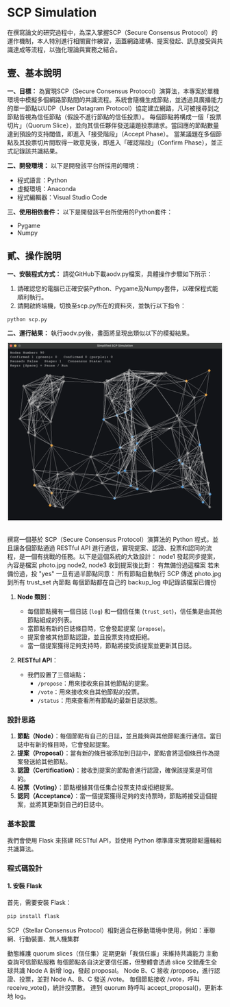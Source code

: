 # SCP Simulation

在撰寫論文的研究過程中，為深入掌握SCP（Secure Consensus Protocol）的運作機制，本人特別進行相關實作練習，涵蓋網路建構、提案發起、訊息接受與共識達成等流程，以強化理論與實務之結合。

## 壹、基本說明
**一、目標：**
為實現SCP（Secure Consensus Protocol）演算法，本專案於單機環境中模擬多個網路節點間的共識流程。系統會隨機生成節點，並透過具廣播能力的單一節點以UDP（User Datagram Protocol）協定建立網路，凡可被搜尋到之節點皆視為信任節點（假設不進行節點的信任投票）。 每個節點將構成一個「投票切片」（Quorum Slice），並向其信任夥伴發送議題投票請求。當回應的節點數量達到預設的支持閾值，即進入「接受階段」（Accept Phase）。 當某議題在多個節點及其投票切片間取得一致意見後，即進入「確認階段」（Confirm Phase），並正式記錄該共識結果。

**二、開發環境：**
以下是開發該平台所採用的環境：
* 程式語言：Python
* 虛擬環境：Anaconda
* 程式編輯器：Visual Studio Code

**三、使用相依套件：**
以下是開發該平台所使用的Python套件：
* Pygame
* Numpy

## 貳、操作說明
**一、安裝程式方式：** 
請從GitHub下載aodv.py檔案，具體操作步驟如下所示：
1. 請確認您的電腦已正確安裝Python、Pygame及Numpy套件，以確保程式能順利執行。
2. 請開啟終端機，切換至scp.py所在的資料夾，並執行以下指令：
```bash
python scp.py
```

**二、運行結果：**
執行aodv.py後，畫面將呈現出類似以下的模擬結果。
<br>
  <div align="center">
  	<img src="./截圖.png" alt="Editor" width="500">
  </div>
<br>


撰寫一個基於 SCP（Secure Consensus Protocol）演算法的 Python 程式，並且讓各個節點通過 RESTful API 進行通信，實現提案、認證、投票和認同的流程，是一個有挑戰的任務。以下是這個系統的大致設計：
node1 發起同步提案，內容是檔案 photo.jpg
node2, node3 收到提案後比對：
有無備份過這檔案
若未備份過，投 "yes"
一旦有過半節點同意：
所有節點自動執行 SCP 傳送 photo.jpg 到所有 trust_set 內節點
每個節點都在自己的 backup_log 中記錄該檔案已備份
1. **Node 類別**：
    - 每個節點擁有一個日誌 (`log`) 和一個信任集 (`trust_set`)，信任集是由其他節點組成的列表。
    - 當節點有新的日誌條目時，它會發起提案 (`propose`)。
    - 提案會被其他節點認證，並且投票支持或拒絕。
    - 當一個提案獲得足夠支持時，節點將接受該提案並更新其日誌。

2. **RESTful API**：
    - 我們設置了三個端點：
        - `/propose`：用來接收來自其他節點的提案。
        - `/vote`：用來接收來自其他節點的投票。
        - `/status`：用來查看所有節點的最新日誌狀態。

### 設計思路
1. **節點（Node）**：每個節點有自己的日誌，並且能夠與其他節點進行通信。當日誌中有新的條目時，它會發起提案。
2. **提案（Proposal）**：當有新的條目被添加到日誌中，節點會將這個條目作為提案發送給其他節點。
3. **認證（Certification）**：接收到提案的節點會進行認證，確保該提案是可信的。
4. **投票（Voting）**：節點根據其信任集合投票支持或拒絕提案。
5. **認同（Acceptance）**：當一個提案獲得足夠的支持票時，節點將接受這個提案，並將其更新到自己的日誌中。

### 基本設置
我們會使用 Flask 來搭建 RESTful API，並使用 Python 標準庫來實現節點邏輯和共識算法。

### 程式碼設計

#### 1. 安裝 Flask
首先，需要安裝 Flask：
```bash
pip install flask
```
SCP（Stellar Consensus Protocol）相對適合在移動環境中使用，例如：車聯網、行動裝置、無人機集群

動態維護 quorum slices（信任集）定期更新「我信任誰」來維持共識能力 主動查詢可信節點服務
每個節點各自決定要信任誰，但整體會透過 slice 交錯產生全球共識
Node A 新增 log，發起 proposal。
Node B、C 接收 /propose，進行認證、投票，並對 Node A、B、C 發送 /vote。
每個節點接收 /vote，呼叫 receive_vote()，統計投票數。
達到 quorum 時呼叫 accept_proposal()，更新本地 log。
